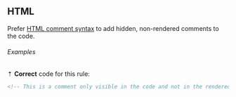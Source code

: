 ## HTML

Prefer [HTML comment syntax][1] to add hidden, non-rendered comments to the code.

###### Examples

⇡ **Correct** code for this rule:

```markdown
<!-- This is a comment only visible in the code and not in the rendered output -->
```

[1]: https://html.spec.whatwg.org/multipage/syntax.html#sec-comments
